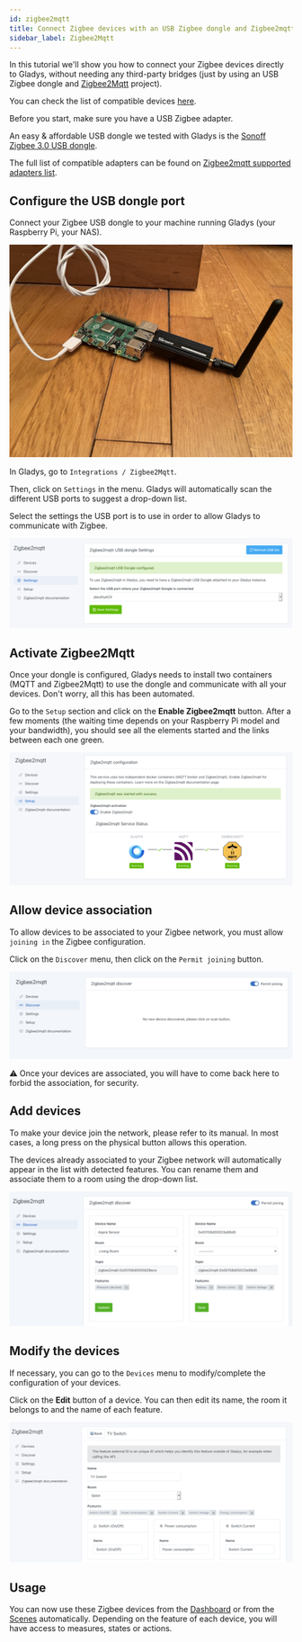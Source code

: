 ```yaml
---
id: zigbee2mqtt
title: Connect Zigbee devices with an USB Zigbee dongle and Zigbee2mqtt
sidebar_label: Zigbee2Mqtt
---
```


In this tutorial we'll show you how to connect your Zigbee devices directly to Gladys, without needing any third-party bridges (just by using an USB Zigbee dongle and [Zigbee2Mqtt](https://www.zigbee2mqtt.io/) project).

You can check the list of compatible devices [here](https://www.zigbee2mqtt.io/supported-devices/).

Before you start, make sure you have a USB Zigbee adapter.

An easy & affordable USB dongle we tested with Gladys is the [Sonoff Zigbee 3.0 USB dongle](https://amzn.to/3JZwzJy).

The full list of compatible adapters can be found on [Zigbee2mqtt supported adapters list](https://www.zigbee2mqtt.io/guide/adapters/).

## Configure the USB dongle port

Connect your Zigbee USB dongle to your machine running Gladys (your Raspberry Pi, your NAS).

![Sonoff USB Zigbee 3.0](../../static/img/docs/en/configuration/zigbee2mqtt/zigbee-raspberry-pi-usb-sonoff.jpg)

In Gladys, go to `Integrations / Zigbee2Mqtt`.

Then, click on `Settings` in the menu. Gladys will automatically scan the different USB ports to suggest a drop-down list.

Select the settings the USB port is to use in order to allow Gladys to communicate with Zigbee.

![USB dongle settings](../../static/img/docs/en/configuration/zigbee2mqtt/z2m_parameter_dongle_usb_en.png)

## Activate Zigbee2Mqtt

Once your dongle is configured, Gladys needs to install two containers (MQTT and Zigbee2Mqtt) to use the dongle and communicate with all your devices. Don't worry, all this has been automated.

Go to the `Setup` section and click on the **Enable Zigbee2mqtt** button. After a few moments (the waiting time depends on your Raspberry Pi model and your bandwidth), you should see all the elements started and the links between each one green.

![Zigbee2Mqtt services status](../../static/img/docs/en/configuration/zigbee2mqtt/z2m_services_state_en.png)

## Allow device association

To allow devices to be associated to your Zigbee network, you must allow `joining in` the Zigbee configuration.

Click on the `Discover` menu, then click on the `Permit joining` button.

![Authorize association](../../static/img/docs/en/configuration/zigbee2mqtt/z2m_authorize_association_en.png)

:warning: Once your devices are associated, you will have to come back here to forbid the association, for security.

## Add devices

To make your device join the network, please refer to its manual. In most cases, a long press on the physical button allows this operation.

The devices already associated to your Zigbee network will automatically appear in the list with detected features. You can rename them and associate them to a room using the drop-down list.

![Add a device](../../static/img/docs/en/configuration/zigbee2mqtt/z2m_add_device_en.png)

## Modify the devices

If necessary, you can go to the `Devices` menu to modify/complete the configuration of your devices.

Click on the **Edit** button of a device. You can then edit its name, the room it belongs to and the name of each feature.

![Edit a device](../../static/img/docs/en/configuration/zigbee2mqtt/z2m_edit_device_en.png)

## Usage

You can now use these Zigbee devices from the [Dashboard](../dashboard/devices-in-room.md) or from the [Scenes](../scenes/intro.md) automatically. Depending on the feature of each device, you will have access to measures, states or actions.
